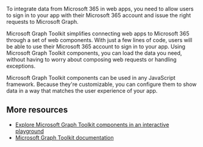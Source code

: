To integrate data from Microsoft 365 in web apps, you need to allow users to sign in to your app with their Microsoft 365 account and issue the right requests to Microsoft Graph.

Microsoft Graph Toolkit simplifies connecting web apps to Microsoft 365 through a set of web components. With just a few lines of code, users will be able to use their Microsoft 365 account to sign in to your app. Using Microsoft Graph Toolkit components, you can load the data you need, without having to worry about composing web requests or handling exceptions.

Microsoft Graph Toolkit components can be used in any JavaScript framework. Because they're customizable, you can configure them to show data in a way that matches the user experience of your app.

## More resources

- [Explore Microsoft Graph Toolkit components in an interactive playground](https://mgt.dev)
- [Microsoft Graph Toolkit documentation](https://docs.microsoft.com/graph/toolkit/overview?WT.mc_id=m365-12585-cxa)
